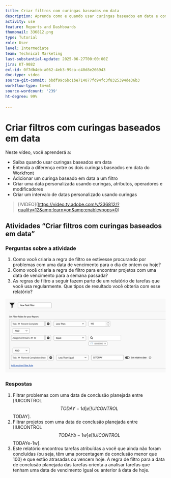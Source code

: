 ```yaml
---
title: Criar filtros com curingas baseados em data
description: Aprenda como e quando usar curingas baseados em data e como criar um filtro com base na data atual.
activity: use
feature: Reports and Dashboards
thumbnail: 336812.png
type: Tutorial
role: User
level: Intermediate
team: Technical Marketing
last-substantial-update: 2025-06-27T00:00:00Z
jira: KT-9082
exl-id: 0f7db4eb-a062-4eb3-99ca-c40d8e266943
doc-type: video
source-git-commit: bbdf99c6bc1be714077fd94fc3f8325394de36b3
workflow-type: tm+mt
source-wordcount: '239'
ht-degree: 99%

---
```


# Criar filtros com curingas baseados em data

Neste vídeo, você aprenderá a:

* Saiba quando usar curingas baseados em data
* Entenda a diferença entre os dois curingas baseados em data do Workfront
* Adicionar um curinga baseado em data a um filtro
* Criar uma data personalizada usando curingas, atributos, operadores e modificadores
* Criar um intervalo de datas personalizado usando curingas

>[!VIDEO]&#x200B;(https://video.tv.adobe.com/v/336812/?quality=12&amp;learn=on&amp;enablevpops=0)


## Atividades “Criar filtros com curingas baseados em data”


### Perguntas sobre a atividade

1. Como você criaria a regra de filtro se estivesse procurando por problemas com uma data de vencimento para o dia de ontem ou hoje?
1. Como você criaria a regra de filtro para encontrar projetos com uma data de vencimento para a semana passada?
1. As regras de filtro a seguir fazem parte de um relatório de tarefas que você usa regularmente. Que tipos de resultado você obteria com esse relatório?

![Uma imagem da tela de criação de filtros de tarefa com um curinga baseado em data](assets/date-wildcard-answer-1.png)

### Respostas

1. Filtrar problemas com uma data de conclusão planejada entre [!UICONTROL $$TODAY-1d] e [!UICONTROL $$TODAY].
1. Filtrar projetos com uma data de conclusão planejada entre [!UICONTROL $$TODAYb-1w] e [!UICONTROL $$TODAYe-1w].
1. Este relatório encontrou tarefas atribuídas a você que ainda não foram concluídas (ou seja, têm uma porcentagem de conclusão menor que 100) e que estão atrasadas ou vencem hoje. A regra de filtro para a data de conclusão planejada das tarefas orienta a analisar tarefas que tenham uma data de vencimento igual ou anterior à data de hoje.
